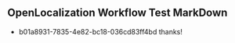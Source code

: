 ## OpenLocalization Workflow Test MarkDown
* b01a8931-7835-4e82-bc18-036cd83ff4bd 
thanks!<!--HONumber=Mar16_HO2-->
